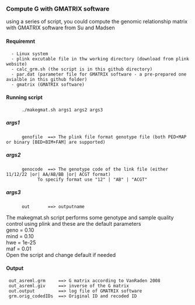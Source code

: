 ### Compute G with GMATRIX software  

using a series of script, you could compute the genomic relationship matrix with GMATRIX software from Su and Madsen  

#### Requiremnt  
      - Linux system  
      - plink excutable file in thw working directory (download from plink website)  
      - calc_grm.sh (the script is in this github directory)  
      - par.dat (parameter file for GMATRIX software - a pre-prepared one avialble in this github folder)  
      - gmatrix (GMATRIX software)  
 

#### Running script  
          ./makegmat.sh args1 args2 args3  

##### args1  
          genofile  ==> The plink file format genotype file (both PED+MAP or binary [BED+BIM+FAM] are supported)  

##### args2   
          genocode  ==> The genotype code of the link file (either 11/12/22 |or| AA/AB/BB |or| ACGT format)  
				To specify format use "12" | "AB" | "ACGT" 

##### args3
          out       ==> outputname 


The makegmat.sh script performs some genotype and sample quality control using plink and these are the default parameters    
              geno = 0.10  
              mind = 0.10  
              hwe  = 1e-25  
              maf  = 0.01  
Open the script and change default if needed  




#### Output
     out_asreml.grm     ==> G matrix according to VanRaden 2008
     out_asreml.giv     ==> inverse of the G matrix
     out.output         ==> log file of GMATRIX software
     grm.orig_codedIDs  ==> Original ID and recoded ID



 
